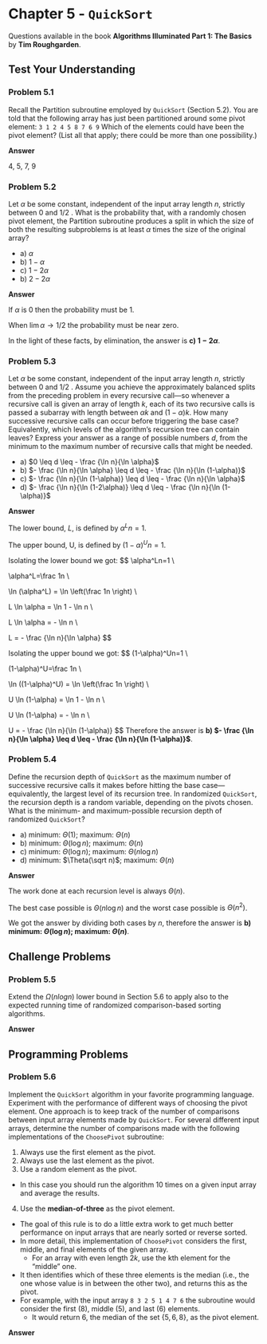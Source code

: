 # Chapter 5 - `QuickSort`

Questions available in the book **Algorithms Illuminated Part 1: The Basics** by **Tim Roughgarden**.

## Test Your Understanding

### Problem 5.1

Recall the Partition subroutine employed by `QuickSort` (Section 5.2). You are told that the following array has just been partitioned around some pivot element: `3 1 2 4 5 8 7 6 9`
Which of the elements could have been the pivot element? (List all that apply; there could be more than one possibility.)

**Answer**

4, 5, 7, 9

### Problem 5.2

Let $\alpha$ be some constant, independent of the input array length $n$, strictly between $0$ and $1/2$ . What is the probability that, with a randomly chosen pivot element, the Partition subroutine produces a split in which the size of both the resulting subproblems is at least $\alpha$ times the size of the original array?

* a) $\alpha$
* b) $1 - \alpha$
* c) $1 - 2\alpha$
* b) $2 - 2\alpha$

**Answer**

If $\alpha$ is 0 then the probability must be 1.

When $\lim \alpha \to 1/2$ the probability must be near zero.

In the light of these facts, by elimination, the answer is **c) $1 - 2 \alpha$**.

### Problem 5.3

Let $\alpha$ be some constant, independent of the input array length $n$, strictly between $0$ and $1/2$ .  Assume you achieve the approximately balanced splits from the preceding problem in every recursive call—so whenever a recursive call is given an array of length $k$, each of its two recursive calls is passed a subarray with length between $\alpha k$ and $(1-\alpha)k$. How many successive recursive calls can occur before triggering the base case? Equivalently, which levels of the algorithm’s recursion tree can contain leaves? Express your answer as a range of possible numbers $d$, from the minimum to the maximum number of recursive calls that might be needed.

* a) $0 \leq d \leq - \frac {\ln n}{\ln \alpha}$
* b) $- \frac {\ln n}{\ln \alpha} \leq d \leq - \frac {\ln n}{\ln (1-\alpha)}$
* c) $- \frac {\ln n}{\ln (1-\alpha)} \leq d \leq - \frac {\ln n}{\ln \alpha}$
* d) $- \frac {\ln n}{\ln (1-2\alpha)} \leq d \leq - \frac {\ln n}{\ln (1-\alpha)}$

**Answer**

The lower bound, $L$, is defined by $\alpha^Ln=1$.

The upper bound, U, is defined by $(1-\alpha)^Un=1$.

Isolating the lower bound we got:
$$
\alpha^Ln=1 \\

\alpha^L=\frac 1n \\

\ln (\alpha^L) = \ln \left(\frac 1n  \right) \\

L \ln \alpha = \ln 1 - \ln n \\

L \ln \alpha = - \ln n \\

L = - \frac {\ln n}{\ln \alpha}
$$


Isolating the upper bound we got:
$$
(1-\alpha)^Un=1 \\

(1-\alpha)^U=\frac 1n \\

\ln ((1-\alpha)^U) = \ln \left(\frac 1n  \right) \\

U \ln (1-\alpha) = \ln 1 - \ln n \\

U \ln (1-\alpha) = - \ln n \\

U = - \frac {\ln n}{\ln (1-\alpha)}
$$
Therefore the answer is **b) $- \frac {\ln n}{\ln \alpha} \leq d \leq - \frac {\ln n}{\ln (1-\alpha)}$**.

### Problem 5.4

Define the recursion depth of `QuickSort` as the maximum number of successive recursive calls it makes before hitting
the base case—equivalently, the largest level of its recursion tree.
In randomized `QuickSort`, the recursion depth is a random variable, depending on the pivots chosen. What is the minimum- and maximum-possible recursion depth of randomized `QuickSort`?

* a) minimum: $\Theta(1)$; maximum: $\Theta(n)$
* b) minimum: $\Theta(\log n)$; maximum: $\Theta(n)$
* c) minimum: $\Theta(\log n)$; maximum: $\Theta(n \log n)$
* d) minimum: $\Theta(\sqrt n)$; maximum: $\Theta(n)$

**Answer**

The work done at each recursion level is always $\Theta(n)$.

The best case possible is $\Theta (n \log n)$ and the worst case possible is $\Theta(n^2)$.

We got the answer by dividing both cases by $n$, therefore the answer is **b) minimum: $\Theta(\log n)$; maximum: $\Theta(n)$**.

## Challenge Problems

### Problem 5.5

Extend the $\Omega(n log n)$ lower bound in Section 5.6 to apply also to the expected running time of randomized comparison-based sorting algorithms.

**Answer**

## Programming Problems

### Problem 5.6

Implement the `QuickSort` algorithm in your favorite programming language. Experiment with the performance of different ways of choosing the pivot element.
	One approach is to keep track of the number of comparisons between input array elements made by `QuickSort`. For several different input arrays, determine the number of comparisons made with the following implementations of the `ChoosePivot` subroutine:

1. Always use the first element as the pivot.
2. Always use the last element as the pivot.
3. Use a random element as the pivot.
  * In this case you should run the algorithm 10 times on a given input array and average the results.
4. Use the **median-of-three** as the pivot element.
  * The goal of this rule is to do a little extra work to get much better performance on input arrays that are nearly sorted or reverse sorted.
  * In more detail, this implementation of `ChoosePivot` considers the first, middle, and final elements of the given array. 
    * For an array with even length $2k$, use the kth element for the “middle” one.
  * It then identifies which of these three elements is the median (i.e., the one whose value is in between the other two), and returns this as the pivot.
  * For example, with the input array `8 3 2 5 1 4 7 6` the subroutine would consider the first (8), middle (5), and last (6) elements.
    * It would return 6, the median of the set $\{5, 6, 8\}$, as the pivot element.

**Answer**

```ruby
```

